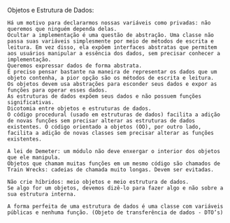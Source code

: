 Objetos e Estrutura de Dados:

    Há um motivo para declararmos nossas variáveis como privadas: não queremos que ninguém dependa delas. 
    Ocultar a implementação é uma questão de abstração. Uma classe não passa suas variáveis simplesmente por meio de métodos de escrita e leitura. Em vez disso, ela expõem interfaces abstratas que permitem aos usuários manipular a essência dos dados, sem precisar conhecer a implementação.
    Queremos expressar dados de forma abstrata.
    É preciso pensar bastante na maneira de representar os dados que um objeto contenha, a pior opção são os métodos de escrita e leitura.
    Os objetos devem usa abstrações para esconder seus dados e expor as funções para operar esses dados.
    As estruturas de dados expõem seus dados e não possuem funções significativas.
    Dicotomia entre objetos e estruturas de dados.
    O código procedural (usado em estruturas de dados) facilita a adição de novas funções sem precisar alterar as estruturas de dados existentes. O código orientado a objetos (OO), por outro lado, facilita a adição de novas classes sem precisar alterar as funções existentes.

    A lei de Demeter: um módulo não deve enxergar o interior dos objetos que ele manipula.
    Objetos que chamam muitas funções em um mesmo código são chamados de Train Wrecks: cadeias de chamada muito longas. Devem ser evitadas.

    Não crie híbridos: meio objetos e meio estrutura de dados.
    Se algo for um objetos, devemos dizê-lo para fazer algo e não sobre a sua estrutura interna.

    A forma perfeita de uma estrutura de dados é uma classe com variáveis públicas e nenhuma função. (Objeto de transferência de dados - DTO’s)
